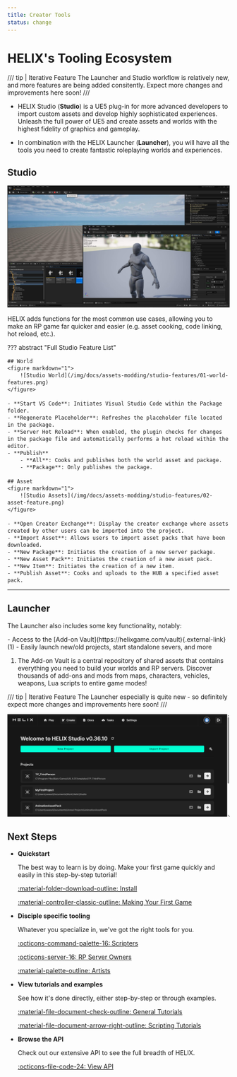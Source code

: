 ```yaml
---
title: Creator Tools
status: change
---
```


# HELIX's Tooling Ecosystem

/// tip | Iterative Feature
The Launcher and Studio workflow is relatively new, and more features are being added consitently. Expect more changes and improvements here soon!
///

- HELIX Studio (**Studio**) is a UE5 plug-in for more advanced developers to import custom assets and develop highly sophisticated experiences. Unleash the full power of UE5 and create assets and worlds with the highest fidelity of graphics and gameplay.

- In combination with the HELIX Launcher (**Launcher**), you will have all the tools you need to create fantastic roleplaying worlds and experiences.

## Studio

![](../_images/getting_started/StudioSpam.jpg)

HELIX adds functions for the most common use cases, allowing you to make an RP game far quicker and easier (e.g. asset cooking, code linking, hot reload, etc.).

??? abstract "Full Studio Feature List"

    ## World
    <figure markdown="1">
        ![Studio World](/img/docs/assets-modding/studio-features/01-world-features.png)
    </figure>

    - **Start VS Code**: Initiates Visual Studio Code within the Package folder.
    - **Regenerate Placeholder**: Refreshes the placeholder file located in the package.
    - **Server Hot Reload**: When enabled, the plugin checks for changes in the package file and automatically performs a hot reload within the editor.
    - **Publish**
        - **All**: Cooks and publishes both the world asset and package.
        - **Package**: Only publishes the package.

    ## Asset
    <figure markdown="1">
        ![Studio Assets](/img/docs/assets-modding/studio-features/02-asset-feature.png)
    </figure>

    - **Open Creator Exchange**: Display the creator exchange where assets created by other users can be imported into the project.
    - **Import Asset**: Allows users to import asset packs that have been downloaded.
    - **New Package**: Initiates the creation of a new server package.
    - **New Asset Pack**: Initiates the creation of a new asset pack.
    - **New Item**: Initiates the creation of a new item.
    - **Publish Asset**: Cooks and uploads to the HUB a specified asset pack.

---

## Launcher

The Launcher also includes some key functionality, notably:

<div class="annotate" markdown>
- Access to the [Add-on Vault](https://helixgame.com/vault){.external-link}(1)
- Easily launch new/old projects, start standalone severs, and more
</div>

1. The Add-on Vault is a central repository of shared assets that contains everything you need to build your worlds and RP servers. Discover thousands of add-ons and mods from maps, characters, vehicles, weapons, Lua scripts to entire game modes!

/// tip | Iterative Feature
The Launcher especially is quite new - so definitely expect more changes and improvements here soon!
///

![](../_images/getting_started/HELIXLauncher.png)

## Next Steps
<div class="grid cards" markdown>

-   __Quickstart__

    The best way to learn is by doing. Make your first game quickly and easily in this step-by-step tutorial!

    [:material-folder-download-outline: Install](install.md)

    [:material-controller-classic-outline: Making Your First Game](firstGame.md)

-   __Disciple specific tooling__

	Whatever you specialize in, we've got the right tools for you. 

    [:octicons-command-palette-16: Scripters](scripters.md)

    [:octicons-server-16: RP Server Owners](rpServerOwners.md)

    [:material-palette-outline: Artists](artists.md)
    
-   __View tutorials and examples__

    See how it's done directly, either step-by-step or through examples.

    [:material-file-document-check-outline: General Tutorials](../tutorials/index.md)

    [:material-file-document-arrow-right-outline: Scripting Tutorials](../scripting/index.md)

-   __Browse the API__

    Check out our extensive API to see the full breadth of HELIX.

    [:octicons-file-code-24: View API](../api/index.md)
</div>

<!-- ToDo: make snippet? -->
<!-- ToDo: maybe appendix for Launcher and Studio tooltips? -->
